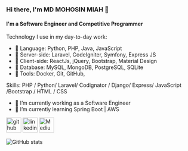 ### Hi there, I'm MD MOHOSIN MIAH 👋
#### I'm a Software Engineer and Competitive Programmer
Technology I use in my day-to-day work:
- 🌱 Language: Python, PHP, Java, JavaScript
- 🌱 Server-side: Laravel, CodeIgniter, Symfony, Express JS
- 🌱 Client-side: ReactJs, jQuery, Bootstrap, Material Design
- 🌱 Database: MySQL, MongoDB, PostgreSQL, SQLite
- 🌱 Tools: Docker, Git, GitHub,

Skills: PHP / Python/  Laravel/ Codignator / Django/ Express/ JavaScript /Bootstrap / HTML / CSS 

- 🔭 I’m currently working as a  Software Engineer 
- 🌱 I’m currently learning Spring Boot | AWS  


[<img src='https://cdn.jsdelivr.net/npm/simple-icons@3.0.1/icons/github.svg' alt='github' height='40'>](https://github.com/mohosinmiah)  [<img src='https://cdn.jsdelivr.net/npm/simple-icons@3.0.1/icons/linkedin.svg' alt='linkedin' height='40'>](https://www.linkedin.com/in/md-mohosin-miah-731314197/) [<img src='https://cdn.jsdelivr.net/npm/simple-icons@3.0.1/icons/medium.svg' alt='Medium' height='40'>](https://medium.com/@mohosinmiah1610) 

![GitHub stats](https://github-readme-stats.vercel.app/api?username=mohosinmiah&show_icons=true)  

